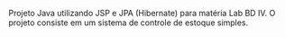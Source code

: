 
Projeto Java utilizando JSP e JPA (Hibernate) para matéria Lab BD IV. O projeto consiste em um sistema de controle de estoque simples.
